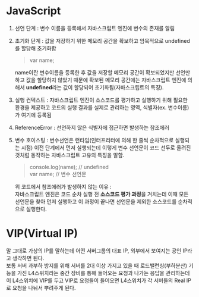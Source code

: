 # JavaScript
1. 선언 단계 : 변수 이름을 등록해서 자바스크립트 엔진에 변수의 존재를 알림
2. 초기화 단계 : 값을 저장하기 위한 메모리 공간을 확보하고 암묵적으로 undefined를 할당해 초기화함  
    > var name;  

    name이란 변수이름을 등록한 후 값을 저장할 메모리 공간이 확보되었지만 선언만 하고 값을 할당하지 않았기 때문에 확보된 메모리 공간에는 자바스크립트 엔진에 의해서 **undefined**라는 값이 할당되어 초기화됨(자바스크립트의 특징).  

3. 실행 컨텍스트 : 자바스크립트 엔진이 소스코드를 평가하고 실행하기 위해 필요한 환경을 제공하고 코드의 실행 결과를 실제로 관리하는 영역, 식별자(ex. 변수이름)가 여기에 등록됨
4. ReferenceError : 선언하지 않은 식별자에 접근하면 발생하는 참조에러
5. 변수 호이스팅 : 변수선언은 런타임(인터프리터에 의해 한 줄씩 순차적으로 실행되는 시점) 이전 단계에서 먼저 실행되는데 이렇게 변수 선언문이 코드 선두로 올려진 것처럼 동작하는 자바스크립트 고유의 특징을 말함.
    > console.log(name); // undefined  
      var name; // 변수 선언문  

      위 코드에서 참조에러가 발생하지 않는 이유 :   
      자바스크립트 엔진은 코드 순차 실행 전 **소스코드 평가 과정**을 거치는데 이때 모든 선언문을 찾아 먼저 실행하고 이 과정이 끝나면 선언문을 제외한 소스코드를 순차적으로 실행한다.  

# VIP(Virtual IP)
말 그대로 가상의 IP를 말하는데 어떤 서버그룹의 대표 IP, 외부에서 보여지는 공인 IP라고 생각하면 된다.  
보통 서버 과부하 방지를 위해 서버를 2대 이상 가지고 있을 때 로드밸런싱(부하분산) 기능을 가진 L4스위치라는 중간 장비를 통해 들어오는 요청과 나가는 응답을 관리하는데 이 L4스위치에 VIP를 두고 VIP로 요청들이 들어오면 L4스위치가 각 서버들의 Real IP로 요청을 나눠서 뿌려주게 된다.

